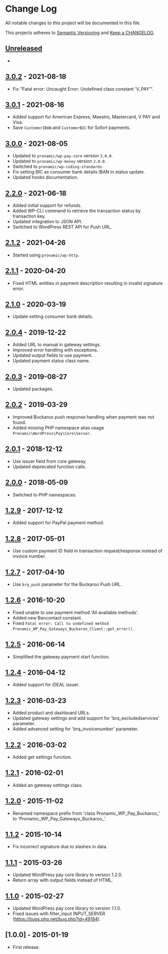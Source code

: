 # Change Log

All notable changes to this project will be documented in this file.

This projects adheres to [Semantic Versioning](http://semver.org/) and [Keep a CHANGELOG](http://keepachangelog.com/).

## [Unreleased][unreleased]
-

## [3.0.2] - 2021-08-18
- Fix "Fatal error: Uncaught Error: Undefined class constant 'V_PAY'".

## [3.0.1] - 2021-08-16
- Added support for American Express, Maestro, Mastercard, V PAY and Visa.
- Save `CustomerIBAN` and `CustomerBIC` for Sofort payments.

## [3.0.0] - 2021-08-05
- Updated to `pronamic/wp-pay-core`  version `3.0.0`.
- Updated to `pronamic/wp-money`  version `2.0.0`.
- Switched to `pronamic/wp-coding-standards`.
- Fix setting BIC as consumer bank details IBAN in status update.
- Updated hooks documentation.

## [2.2.0] - 2021-06-18
- Added initial support for refunds.
- Added WP-CLI command to retrieve the transaction status by transaction key.
- Updated integration to JSON API.
- Switched to WordPress REST API for Push URL.

## [2.1.2] - 2021-04-26
- Started using `pronamic/wp-http`.

## [2.1.1] - 2020-04-20
- Fixed HTML entities in payment description resulting in invalid signature error.

## [2.1.0] - 2020-03-19
- Update setting consumer bank details.

## [2.0.4] - 2019-12-22
- Added URL to manual in gateway settings.
- Improved error handling with exceptions.
- Updated output fields to use payment.
- Updated payment status class name.

## [2.0.3] - 2019-08-27
- Updated packages.

## [2.0.2] - 2019-03-29
- Improved Buckaroo push response handling when payment was not found.
- Added missing PHP namespace alias usage `Pronamic\WordPress\Pay\Core\Server`.

## [2.0.1] - 2018-12-12
- Use issuer field from core gateway.
- Updated deprecated function calls.

## [2.0.0] - 2018-05-09
- Switched to PHP namespaces.

## [1.2.9] - 2017-12-12
- Added support for PayPal payment method.

## [1.2.8] - 2017-05-01
- Use custom payment ID field in transaction request/response instead of invoice number.

## [1.2.7] - 2017-04-10
- Use `brq_push` parameter for the Buckaroo Push URL.

## [1.2.6] - 2016-10-20
- Fixed unable to use payment method 'All available methods'.
- Added new Bancontact constant.
- Fixed `Fatal error: Call to undefined method Pronamic_WP_Pay_Gateways_Buckaroo_Client::get_error()`.

## [1.2.5] - 2016-06-14
- Simplified the gateway payment start function.

## [1.2.4] - 2016-04-12
- Added support for iDEAL issuer.

## [1.2.3] - 2016-03-23
- Added product and dashboard URLs.
- Updated gateway settings and add support for 'brq_excludedservices' parameter.
- Added advanced setting for 'brq_invoicenumber' parameter.

## [1.2.2] - 2016-03-02
- Added get settings function.

## [1.2.1] - 2016-02-01
- Added an gateway settings class.

## [1.2.0] - 2015-11-02
- Renamed namespace prefix from 'class Pronamic_WP_Pay_Buckaroo_' to 'Pronamic_WP_Pay_Gateways_Buckaroo_'.

## [1.1.2] - 2015-10-14
- Fix incorrect signature due to slashes in data.

## [1.1.1] - 2015-03-26
- Updated WordPress pay core library to version 1.2.0.
- Return array with output fields instead of HTML.

## [1.1.0] - 2015-02-27
- Updated WordPress pay core library to version 1.1.0.
- Fixed issues with filter_input INPUT_SERVER (https://bugs.php.net/bug.php?id=49184).

## [1.0.0] - 2015-01-19
- First release.

[unreleased]: https://github.com/wp-pay-gateways/buckaroo/compare/3.0.2...HEAD
[3.0.2]: https://github.com/wp-pay-gateways/buckaroo/compare/3.0.1...3.0.2
[3.0.1]: https://github.com/wp-pay-gateways/buckaroo/compare/3.0.0...3.0.1
[3.0.0]: https://github.com/wp-pay-gateways/buckaroo/compare/2.2.0...3.0.0
[2.2.0]: https://github.com/wp-pay-gateways/buckaroo/compare/2.1.2...2.2.0
[2.1.2]: https://github.com/wp-pay-gateways/buckaroo/compare/2.1.1...2.1.2
[2.1.1]: https://github.com/wp-pay-gateways/buckaroo/compare/2.1.0...2.1.1
[2.1.0]: https://github.com/wp-pay-gateways/buckaroo/compare/2.0.4...2.1.0
[2.0.4]: https://github.com/wp-pay-gateways/buckaroo/compare/2.0.3...2.0.4
[2.0.3]: https://github.com/wp-pay-gateways/buckaroo/compare/2.0.2...2.0.3
[2.0.2]: https://github.com/wp-pay-gateways/buckaroo/compare/2.0.1...2.0.2
[2.0.1]: https://github.com/wp-pay-gateways/buckaroo/compare/2.0.0...2.0.1
[2.0.0]: https://github.com/wp-pay-gateways/buckaroo/compare/1.2.9...2.0.0
[1.2.9]: https://github.com/wp-pay-gateways/buckaroo/compare/1.2.8...1.2.9
[1.2.8]: https://github.com/wp-pay-gateways/buckaroo/compare/1.2.7...1.2.8
[1.2.7]: https://github.com/wp-pay-gateways/buckaroo/compare/1.2.6...1.2.7
[1.2.6]: https://github.com/wp-pay-gateways/buckaroo/compare/1.2.5...1.2.6
[1.2.5]: https://github.com/wp-pay-gateways/buckaroo/compare/1.2.4...1.2.5
[1.2.4]: https://github.com/wp-pay-gateways/buckaroo/compare/1.2.3...1.2.4
[1.2.3]: https://github.com/wp-pay-gateways/buckaroo/compare/1.2.2...1.2.3
[1.2.2]: https://github.com/wp-pay-gateways/buckaroo/compare/1.2.1...1.2.2
[1.2.1]: https://github.com/wp-pay-gateways/buckaroo/compare/1.2.0...1.2.1
[1.2.0]: https://github.com/wp-pay-gateways/buckaroo/compare/1.1.2...1.2.0
[1.1.2]: https://github.com/wp-pay-gateways/buckaroo/compare/1.1.1...1.1.2
[1.1.1]: https://github.com/wp-pay-gateways/buckaroo/compare/1.1.0...1.1.1
[1.1.0]: https://github.com/wp-pay-gateways/buckaroo/compare/1.0.0...1.1.0
